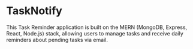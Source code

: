 # TaskNotify
This Task Reminder application is built on the MERN (MongoDB, Express, React, Node.js) stack, allowing users to manage tasks and receive daily reminders about pending tasks via email.
